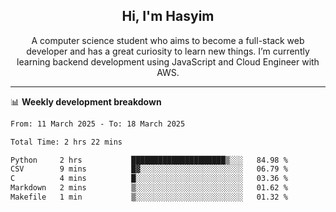<h2 align="center">Hi, I'm Hasyim</h2>

<p align="center">A computer science student who aims to become a full-stack web developer and has a great curiosity to learn new things. I’m currently learning backend development using JavaScript and Cloud Engineer with AWS.</p>

---

📊 **Weekly development breakdown**

<!--START_SECTION:waka-->

```txt
From: 11 March 2025 - To: 18 March 2025

Total Time: 2 hrs 22 mins

Python     2 hrs           █████████████████████▒░░░   84.98 %
CSV        9 mins          █▓░░░░░░░░░░░░░░░░░░░░░░░   06.79 %
C          4 mins          █░░░░░░░░░░░░░░░░░░░░░░░░   03.36 %
Markdown   2 mins          ▒░░░░░░░░░░░░░░░░░░░░░░░░   01.62 %
Makefile   1 min           ▒░░░░░░░░░░░░░░░░░░░░░░░░   01.32 %
```

<!--END_SECTION:waka-->

<!-- - You can reach me on **hasyim11c@gmail.com** -->
